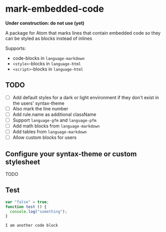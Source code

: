 # mark-embedded-code

**Under construction: do not use (yet)**

A package for Atom that marks lines that contain embedded code so they can be styled as blocks instead of inlines

Supports:

- code-blocks in `language-markdown`
- `<style>`-blocks in `language-html`
- `<script>`-blocks in `language-html`

## TODO

- [ ] Add default styles for a dark or light environment if they don't exist in the users' syntax-theme
- [ ] Also mark the line number
- [ ] Add rule.name as additional className
- [ ] Support `language-gfm` and `language-pfm`
- [ ] Add math blocks from `language-markdown`
- [ ] Add tables from `language-markdown`
- [ ] Allow custom blocks for users

## Configure your syntax-theme or custom stylesheet

TODO

## Test

```js
var "false" = true;
function test () {
  console.log("something");
}
```

```
I am another code block
```
